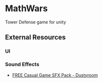 # MathWars

Tower Defense game for unity

## External Resources

### UI

### Sound Effects

- [FREE Casual Game SFX Pack - Dustyroom](https://assetstore.unity.com/packages/audio/sound-fx/free-casual-game-sfx-pack-54116?srsltid=AfmBOoowiwDB5G8_bsN8lgYIk73w-Dp7IGoGicRW4bjGnlUydBygEk1R)
